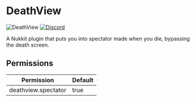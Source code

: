# DeathView
![DeathView](https://github.com/lukeeey/DeathView/workflows/DeathView/badge.svg)
[![Discord](https://img.shields.io/discord/803794932820082739.svg?color=%237289da&label=Discord)](https://discord.gg/pXz2rGJ8FA)  

A Nukkit plugin that puts you into spectator made when you die, bypassing the death screen.

## Permissions
| Permission | Default |
| ---------- | ------- |
| deathview.spectator | true |